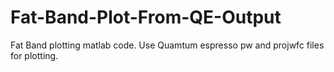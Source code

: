 # Fat-Band-Plot-From-QE-Output
Fat Band plotting matlab code. Use Quamtum espresso pw and projwfc files for plotting. 
